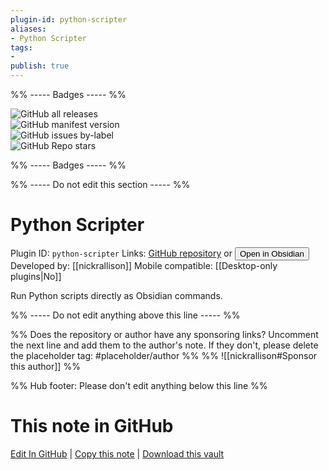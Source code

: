 ```yaml
---
plugin-id: python-scripter
aliases:
- Python Scripter
tags: 
- 
publish: true
---
```


%% ----- Badges ----- %%

![GitHub all releases](https://img.shields.io/github/downloads/nickrallison/obsidian-python-scripter/total?color=573E7A&logo=github&style=for-the-badge)   
![GitHub manifest version](https://img.shields.io/github/manifest-json/v/nickrallison/obsidian-python-scripter?color=573E7A&logo=github&style=for-the-badge)   
![GitHub issues by-label](https://img.shields.io/github/issues/nickrallison/obsidian-python-scripter/help%20wanted?color=573E7A&logo=github&style=for-the-badge)   
![GitHub Repo stars](https://img.shields.io/github/stars/nickrallison/obsidian-python-scripter?color=573E7A&logo=github&style=for-the-badge)

%% ----- Badges ----- %%

%% ----- Do not edit this section ----- %%

# Python Scripter

Plugin ID: `python-scripter`
Links: [GitHub repository](https://github.com/nickrallison/obsidian-python-scripter) or [<button id=HH>Open in Obsidian</button>](obsidian://show-plugin?id=python-scripter)
Developed by: [[nickrallison]]
Mobile compatible: [[Desktop-only plugins|No]]

Run Python scripts directly as Obsidian commands.

%% ----- Do not edit anything above this line ----- %% 

%% Does the repository or author have any sponsoring links? Uncomment the next line and add them to the author's note. If they don't, please delete the placeholder tag: #placeholder/author %%
%% ![[nickrallison#Sponsor this author]] %%

%% Hub footer: Please don't edit anything below this line %%

# This note in GitHub

<span class="git-footer">[Edit In GitHub](https://github.dev/obsidian-community/obsidian-hub/blob/main/02%20-%20Community%20Expansions/02.05%20All%20Community%20Expansions/Plugins/python-scripter.md "git-hub-edit-note") | [Copy this note](https://raw.githubusercontent.com/obsidian-community/obsidian-hub/main/02%20-%20Community%20Expansions/02.05%20All%20Community%20Expansions/Plugins/python-scripter.md "git-hub-copy-note") | [Download this vault](https://github.com/obsidian-community/obsidian-hub/archive/refs/heads/main.zip "git-hub-download-vault") </span>
